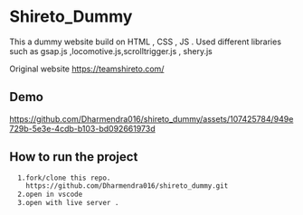 
# Shireto_Dummy
This a dummy website build on HTML , CSS , JS . 
Used different libraries such as gsap.js ,locomotive.js,scrolltrigger.js , shery.js

Original website 
https://teamshireto.com/


## Demo
https://github.com/Dharmendra016/shireto_dummy/assets/107425784/949e729b-5e3e-4cdb-b103-bd092661973d


## How to run the project

```bash
  1.fork/clone this repo.
    https://github.com/Dharmendra016/shireto_dummy.git
  2.open in vscode 
  3.open with live server .
```
    




